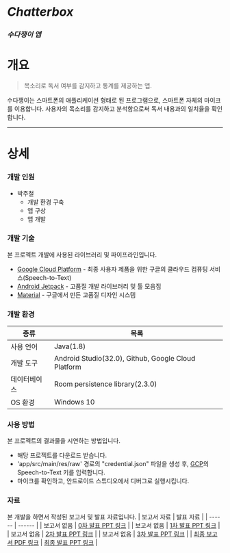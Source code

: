 # _Chatterbox_
### _수다쟁이 앱_

# 개요
> 목소리로 독서 여부를 감지하고 통계를 제공하는 앱.

수다쟁이는 스마트폰의 애플리케이션 형태로 된 프로그램으로, 스마트폰 자체의 마이크를 이용합니다. 사용자의 목소리를 감지하고 분석함으로써 독서 내용과의 일치율을 확인합니다.
***
# 상세
### 개발 인원
 - 박주철
   - 개발 환경 구축
   - 앱 구상
   - 앱 개발

### 개발 기술
본 프로젝트 개발에 사용된 라이브러리 및 파이프라인입니다.
- [Google Cloud Platform] - 최종 사용자 제품을 위한 구글의 클라우드 컴퓨팅 서비스(Speech-to-Text)
- [Android Jetpack] - 고품질 개발 라이브러리 및 툴 모음집
- [Material] - 구글에서 만든 고품질 디자인 시스템

### 개발 환경
| 종류 | 목록 |
| ------ | ------ |
| 사용 언어 | Java(1.8) |
| 개발 도구 | Android Studio(32.0), Github, Google Cloud Platform |
| 데이터베이스 | Room persistence library(2.3.0) |
| OS 환경 | Windows 10 |

### 사용 방법
본 프로젝트의 결과물을 시연하는 방법입니다.
- 해당 프로젝트를 다운로드 받습니다.
- 'app/src/main/res/raw' 경로의 "credential.json" 파일을 생성 후, [GCP]의 Speech-to-Text 키를 입력합니다.
- 마이크를 확인하고, 안드로이드 스튜디오에서 디버그로 실행시킵니다.

### 자료
본 개발을 하면서 작성된 보고서 및 발표 자료입니다.
| 보고서 자료 | 발표 자료 |
| ------ | ------ |
| 보고서 없음 | [0차 발표 PPT 링크](https://docs.google.com/presentation/d/1drcX2YGH__bDK__Jb9oxCfqumTeAFgaw/edit?usp=sharing&ouid=106667079864051075882&rtpof=true&sd=true) |
| 보고서 없음 | [1차 발표 PPT 링크](https://docs.google.com/presentation/d/1VuNhdUPLN_kYPzSPruV6PIls_clHcbNc/edit?usp=sharing&ouid=106667079864051075882&rtpof=true&sd=true) |
| 보고서 없음 | [2차 발표 PPT 링크](https://docs.google.com/presentation/d/10EuUzl6OJVLHJzkDegWYsl9_-kQu7Omz/edit?usp=sharing&ouid=106667079864051075882&rtpof=true&sd=true) |
| 보고서 없음 | [3차 발표 PPT 링크](https://docs.google.com/presentation/d/1TD2GTU4xZmd0yC__BVuY2b-OhAeoZuzl/edit?usp=sharing&ouid=106667079864051075882&rtpof=true&sd=true) |
| [최종 보고서 PDF 링크](https://drive.google.com/file/d/1BFTovilxnUoIjwwXS8TDonvNRSGtTnJm/view?usp=sharing) | [최종 발표 PPT 링크](https://docs.google.com/presentation/d/1tLhsRKnvnydvJPMtORbH4LPR-h0AEHma/edit?usp=sharing&ouid=106667079864051075882&rtpof=true&sd=true) |


  [Google Cloud Platform]: <https://cloud.google.com/?hl=ko>
  [GCP]: <https://cloud.google.com/?hl=ko>
  [Android Jetpack]: <https://github.com/androidx/androidx>
  [Material]: <https://m2.material.io/>
